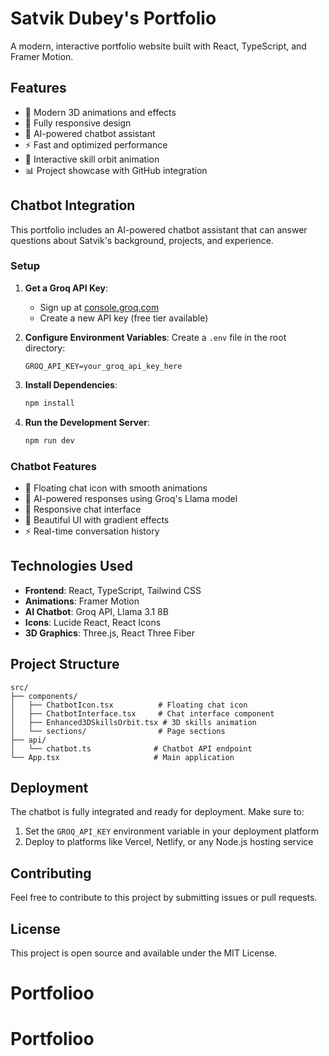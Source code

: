 # Satvik Dubey's Portfolio

A modern, interactive portfolio website built with React, TypeScript, and Framer Motion.

## Features

- 🎨 Modern 3D animations and effects
- 📱 Fully responsive design
- 🤖 AI-powered chatbot assistant
- ⚡ Fast and optimized performance
- 🌟 Interactive skill orbit animation
- 📊 Project showcase with GitHub integration

## Chatbot Integration

This portfolio includes an AI-powered chatbot assistant that can answer questions about Satvik's background, projects, and experience.

### Setup

1. **Get a Groq API Key**:
   - Sign up at [console.groq.com](https://console.groq.com)
   - Create a new API key (free tier available)

2. **Configure Environment Variables**:
   Create a `.env` file in the root directory:
   ```env
   GROQ_API_KEY=your_groq_api_key_here
   ```

3. **Install Dependencies**:
   ```bash
   npm install
   ```

4. **Run the Development Server**:
   ```bash
   npm run dev
   ```

### Chatbot Features

- 💬 Floating chat icon with smooth animations
- 🤖 AI-powered responses using Groq's Llama model
- 📱 Responsive chat interface
- 🎨 Beautiful UI with gradient effects
- ⚡ Real-time conversation history

## Technologies Used

- **Frontend**: React, TypeScript, Tailwind CSS
- **Animations**: Framer Motion
- **AI Chatbot**: Groq API, Llama 3.1 8B
- **Icons**: Lucide React, React Icons
- **3D Graphics**: Three.js, React Three Fiber

## Project Structure

```
src/
├── components/
│   ├── ChatbotIcon.tsx          # Floating chat icon
│   ├── ChatbotInterface.tsx     # Chat interface component
│   ├── Enhanced3DSkillsOrbit.tsx # 3D skills animation
│   └── sections/                # Page sections
├── api/
│   └── chatbot.ts              # Chatbot API endpoint
└── App.tsx                     # Main application
```

## Deployment

The chatbot is fully integrated and ready for deployment. Make sure to:

1. Set the `GROQ_API_KEY` environment variable in your deployment platform
2. Deploy to platforms like Vercel, Netlify, or any Node.js hosting service

## Contributing

Feel free to contribute to this project by submitting issues or pull requests.

## License

This project is open source and available under the MIT License.
# Portfolioo
# Portfolioo
